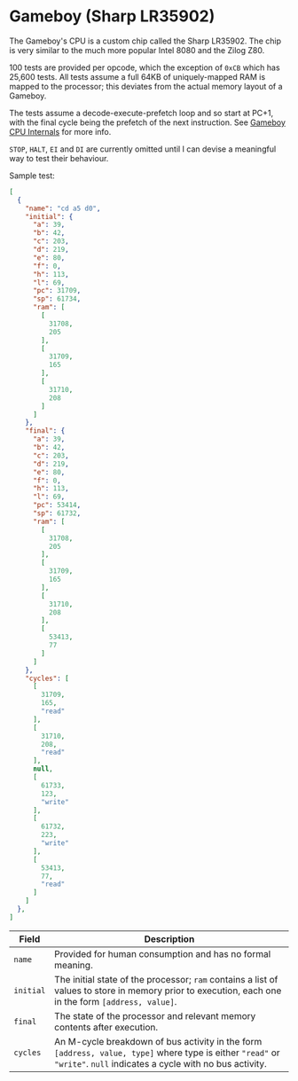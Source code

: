 # Gameboy (Sharp LR35902)

The Gameboy's CPU is a custom chip called the Sharp LR35902. The chip is very similar to the much more popular Intel 8080 and the Zilog Z80.

100 tests are provided per opcode, which the exception of `0xCB` which has 25,600 tests. All tests assume a full 64KB of uniquely-mapped RAM is mapped to the processor; this deviates from the actual memory layout of a Gameboy.

The tests assume a decode-execute-prefetch loop and so start at PC+1, with the final cycle being the prefetch of the next instruction. See [Gameboy CPU Internals](https://gist.github.com/SonoSooS/c0055300670d678b5ae8433e20bea595#fetch-and-stuff) for more info.

`STOP`, `HALT`, `EI` and `DI` are currently omitted until I can devise a meaningful way to test their behaviour. 

Sample test:
```json
[
  {
    "name": "cd a5 d0",
    "initial": {
      "a": 39,
      "b": 42,
      "c": 203,
      "d": 219,
      "e": 80,
      "f": 0,
      "h": 113,
      "l": 69,
      "pc": 31709,
      "sp": 61734,
      "ram": [
        [
          31708,
          205
        ],
        [
          31709,
          165
        ],
        [
          31710,
          208
        ]
      ]
    },
    "final": {
      "a": 39,
      "b": 42,
      "c": 203,
      "d": 219,
      "e": 80,
      "f": 0,
      "h": 113,
      "l": 69,
      "pc": 53414,
      "sp": 61732,
      "ram": [
        [
          31708,
          205
        ],
        [
          31709,
          165
        ],
        [
          31710,
          208
        ],
        [
          53413,
          77
        ]
      ]
    },
    "cycles": [
      [
        31709,
        165,
        "read"
      ],
      [
        31710,
        208,
        "read"
      ],
      null,
      [
        61733,
        123,
        "write"
      ],
      [
        61732,
        223,
        "write"
      ],
      [
        53413,
        77,
        "read"
      ]
    ]
  },
]
```

| Field     | Description                                                                                                                                                               |
| --------- | ------------------------------------------------------------------------------------------------------------------------------------------------------------------------- |
| `name`    | Provided for human consumption and has no formal meaning.                                                                                                                 |
| `initial` | The initial state of the processor; `ram` contains a list of values to store in memory prior to execution, each one in the form `[address, value]`.                       |
| `final`   | The state of the processor and relevant memory contents after execution.                                                                                                  |
| `cycles`  | An M-cycle breakdown of bus activity in the form `[address, value, type]` where type is either `"read"` or `"write"`. `null` indicates a cycle with no bus activity.      |